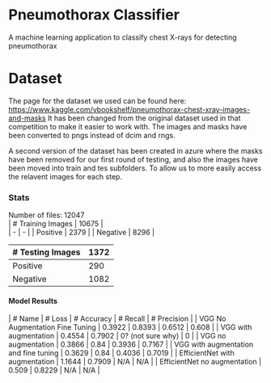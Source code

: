 # Pneumothorax Classifier
A machine learning application to classify chest X-rays for detecting pneumothorax

# Dataset
The page for the dataset we used can be found here: https://www.kaggle.com/vbookshelf/pneumothorax-chest-xray-images-and-masks
It has been changed from the original dataset used in that competition to make it easier to work with. The images and masks have been converted to pngs instead
of dcim and rngs. 

A second version of the dataset has been created in azure where the masks have been removed for our first round of testing, and also the images have been moved into train and tes subfolders. To allow us to more easily access the relavent images for each step.

### Stats
Number of files: 12047  
| # Training Images | 10675 |  
| - | - |
| Positive | 2379 |
| Negative | 8296 |

| # Testing Images | 1372 |  
| - | - |
| Positive | 290 |
| Negative | 1082 |

#### Model Results
| # Name                          | # Loss | # Accuracy | # Recall | # Precision |
| VGG No Augmentation Fine Tuning | 0.3922 | 0.8393 | 0.6512 | 0.608 |
| VGG with augmentation           | 0.4554 | 0.7902 | 0? (not sure why) | 0 |
| VGG no augmentation             | 0.3866 | 0.84   | 0.3936 | 0.7167 |
| VGG with augmentation and fine tuning | 0.3629 | 0.84 | 0.4036 | 0.7019 | 
| EfficientNet with augmentation | 1.1644 | 0.7909 | N/A | N/A | 
| EfficientNet no augmentation | 0.509 | 0.8229 | N/A | N/A |
